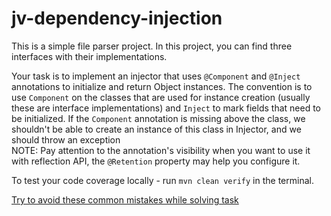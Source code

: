 # jv-dependency-injection

This is a simple file parser project.
In this project, you can find three interfaces with their implementations.

Your task is to implement an injector that uses `@Component` and `@Inject` annotations to initialize and return 
Object instances. The convention is to use `Component` on the classes that are used for instance creation (usually these are interface implementations)
and `Inject` to mark fields that need to be initialized. If the `Component` annotation is missing above the class, we shouldn't be able to create an instance of this class in Injector, and we should throw an exception <br>
NOTE: Pay attention to the annotation's visibility when you want to use it with reflection API, the `@Retention` property may help you configure it.

To test your code coverage locally - run `mvn clean verify` in the terminal.

[Try to avoid these common mistakes while solving task](./checklist.md)
